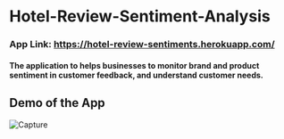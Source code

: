 # Hotel-Review-Sentiment-Analysis
### App Link: https://hotel-review-sentiments.herokuapp.com/
#### The application to helps businesses to monitor brand and product sentiment in customer feedback, and understand customer needs.

## Demo of the App
![Capture](https://user-images.githubusercontent.com/82457590/143098324-daf53d33-0f85-4ac6-8032-6b2b4b6370c6.PNG)

